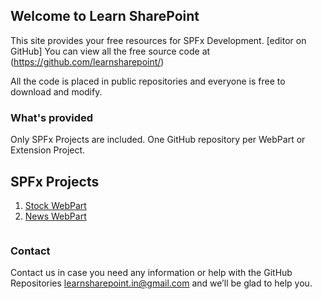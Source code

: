 ## Welcome to Learn SharePoint

This site provides your free resources for SPFx Development. [editor on GitHub] You can view all the free source code at (https://github.com/learnsharepoint/) 

All the code is placed in public repositories and everyone is free to download and modify.

### What's provided

Only SPFx Projects are included. One GitHub repository per WebPart or Extension Project.

## SPFx Projects

1. [Stock WebPart](https://github.com/learnsharepoint/stockwebpart)
2. [News WebPart](https://github.com/learnsharepoint/newswebpart)

```markdown

```

### Contact

Contact us in case you need any information or help with the GitHub Repositories learnsharepoint.in@gmail.com and we’ll be glad to help you.
